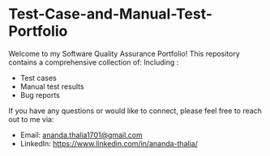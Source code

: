# Test-Case-and-Manual-Test-Portfolio
Welcome to my Software Quality Assurance Portfolio! 
This repository contains a comprehensive collection of:
Including : 
- Test cases
- Manual test results
- Bug reports

If you have any questions or would like to connect, please feel free to reach out to me via:
- Email: ananda.thalia1701@gmail.com
- LinkedIn: https://www.linkedin.com/in/ananda-thalia/
